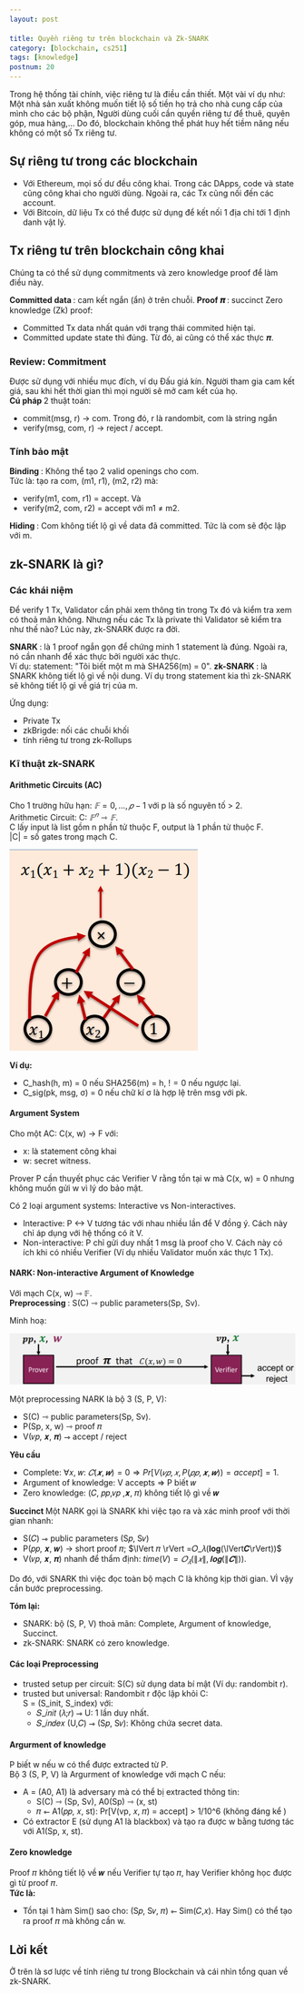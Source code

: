 ```yaml
---
layout: post

title: Quyền riêng tư trên blockchain và Zk-SNARK
category: [blockchain, cs251]
tags: [knowledge]
postnum: 20
---
```


Trong hệ thống tài chính, việc riêng tư là điều cần thiết. Một vài ví dụ như: Một nhà sản xuất không muốn tiết lộ số tiền họ trả cho nhà cung cấp của mình cho các bộ phận, Người dùng cuối cần quyền riêng tư để thuê, quyên góp, mua hàng,... Do đó, blockchain không thể phát huy hết tiềm năng nếu không có một số Tx riêng tư.

## Sự riêng tư trong các blockchain

- Với Ethereum, mọi số dư đều công khai. Trong các DApps, code và state cũng công khai cho người dùng. Ngoài ra, các Tx cũng nối đến các account.
- Với Bitcoin, dữ liệu Tx có thể được sử dụng để kết nối 1 địa chỉ tới 1 định danh vật lý.

## Tx riêng tư trên blockchain công khai

Chúng ta có thể sử dụng commitments và zero knowledge proof để làm điều này.

<strong> Committed data </strong>: cam kết ngắn (ẩn) ở trên chuỗi.
<strong> Proof 𝝅 </strong>: succinct Zero knowledge (Zk) proof:

- Committed Tx data nhất quán với trạng thái commited hiện tại.
- Committed update state thì đúng. Từ đó, ai cũng có thể xác thực 𝝅.

### Review: Commitment

Được sử dụng với nhiều mục đích, ví dụ Đấu giá kín. Người tham gia cam kết giá, sau khi hết thời gian thì mọi người sẽ mở cam kết của họ. <br>
<strong> Cú pháp </strong> 2 thuật toán: <br>

- commit(msg, r) -> com.  Trong đó, r là randombit, com là string ngắn
- verify(msg, com, r) -> reject / accept.

### Tính bảo mật

<strong> Binding </strong>: Không thể tạo 2 valid openings cho com. <br>
Tức là: tạo ra com, (m1, r1), (m2, r2) mà:

- verify(m1, com, r1) = accept. Và
- verify(m2, com, r2) = accept với m1 ≠ m2.

<strong> Hiding </strong>: Com không tiết lộ gì về data đã committed. Tức là com sẽ độc lập với m.

## zk-SNARK là gì?

### Các khái niệm

Để verify 1 Tx, Validator cần phải xem thông tin trong Tx đó và kiểm tra xem có thoả mãn không. Nhưng nếu các Tx là private thì Validator sẽ kiểm tra như thế nào? Lúc này, zk-SNARK được ra đời.

<strong> SNARK </strong>: là 1 proof ngắn gọn để chứng minh 1 statement là đúng. Ngoài ra, nó cần nhanh để xác thực bởi người xác thực. <br>
Ví dụ: statement: "Tôi biết một m mà SHA256(m) = 0".
<strong> zk-SNARK </strong>: là SNARK không tiết lộ gì về nội dung. Ví dụ trong statement kia thì zk-SNARK sẽ không tiết lộ gì về giá trị của m.

Ứng dụng:

- Private Tx
- zkBrigde: nối các chuỗi khối
- tính riêng tư trong zk-Rollups

### Kĩ thuật zk-SNARK

#### Arithmetic Circuits (AC)

Cho 1 trường hữu hạn:  $𝔽={0, …, 𝑝−1}$ với p là số nguyên tố > 2. <br>
Arithmetic Circuit: C: $𝔽^𝑛 ⇾ 𝔽$. <br>
C lấy input là list gồm n phần tử thuộc F, output là 1 phần tử thuộc F. <br>
|C| = số gates trong mạch C.

<a class="post-image" >
	<img itemprop="image"  src="/assets/images/post_img/post20_1.PNG"/>
	</a>

<strong> Ví dụ: </strong>

- C_hash(h, m) = 0 nếu SHA256(m) = h, $!= 0$ nếu ngược lại.
- C_sig(pk, msg, σ) = 0 nếu chữ kí σ là hợp lệ trên msg với pk.

#### Argument System

Cho một AC: C(x, w) -> F với:

- x: là statement công khai
- w: secret witness.

Prover P cần thuyết phục các Verifier V rằng tồn tại w mà C(x, w) = 0 nhưng không muốn gửi w vì lý do bảo mật.

Có 2 loại argument systems: Interactive vs Non-interactives.

- Interactive: P <-> V tương tác với nhau nhiều lần để V đồng ý. Cách này chỉ áp dụng với hệ thống có ít V.
- Non-interactive: P chỉ gửi duy nhất 1 msg là proof cho V. Cách này có ích khi có nhiều Verifier (Ví dụ nhiều Validator muốn xác thực 1 Tx).

#### NARK: Non-interactive Argument of Knowledge

Với mạch C(x, w) ⇾  𝔽. <br>
<strong> Preprocessing </strong>: S(C) ⇾ public parameters(Sp, Sv).

Minh hoạ:

<a class="post-image" >
	<img itemprop="image"  src="/assets/images/post_img/post20_2.PNG"/>
	</a>

Một preprocessing NARK là bộ 3 (S, P, V):

- S(C) ⇾ public parameters(Sp, Sv).
- P(Sp, x, w) ⇾  proof  𝜋
- V(𝑣𝑝, 𝒙, 𝝅)  ⇾  accept / reject

<strong> Yêu cầu </strong>

- Complete: ∀𝑥, 𝑤:  $𝐶(𝒙, 𝒘) = 0 ⇒ Pr[ V(𝑣𝑝, 𝑥, P(𝑝𝑝, 𝒙, 𝒘)) = accept] = 1$.
- Argument of knowledge: V accepts ⇒ P biết 𝑤
- Zero knowledge: (𝐶, 𝑝𝑝,𝑣𝑝 ,𝒙, 𝜋)  không tiết lộ gì về 𝒘

<strong> Succinct </strong>
Một NARK gọi là SNARK khi việc tạo ra và xác minh proof với thời gian nhanh:

- S(𝐶)  ⇾  public parameters  (S𝑝, S𝑣)
- P(𝑝𝑝, 𝒙, 𝒘)  $\rightarrow$  short proof  𝜋;   $\lVert 𝜋 \rVert =𝑂_𝜆(𝐥𝐨𝐠⁡(\lVert𝑪\rVert))$
- V(𝑣𝑝, 𝒙, 𝝅)    nhanh để thẩm định:    $time(V) = 𝑂_𝜆 (\lVert 𝑥 \rVert, 𝐥𝐨𝐠⁡(\lVert 𝑪 \rVert))$.

Do đó, với SNARK thì việc đọc toàn bộ mạch C là không kịp thời gian. VÌ vậy cần bước preprocessing.

<strong> Tóm lại: </strong>

- SNARK: bộ (S, P, V) thoả mãn: Complete, Argument of knowledge, Succinct.
- zk-SNARK: SNARK có zero knowledge.

#### Các loại Preprocessing

- trusted setup per circuit: S(C) sử dụng data bí mật (Ví dụ: randombit r).
- trusted but universal: Randombit r độc lập khỏi C: <br>
    S = (S_init, S_index) với:
  - 𝑆_𝑖𝑛𝑖𝑡 (𝜆;𝑟) ⇾ U: 1 lần duy nhất.
  - 𝑆_𝑖𝑛𝑑𝑒𝑥 (U,𝐶) ⇾ (S𝑝, S𝑣): Không chứa secret data.

#### Argurment of knowledge

P biết w nếu w có thể được extracted từ P. <br>
Bộ 3 (S, P, V) là Argurment of knowledge với mạch C nếu:

- A = (A0, A1) là adversary mà có thể bị extracted thông tin:
  - S(C) ⇾ (Sp, Sv),  A0(Sp) ⇾ (x, st)
  - 𝜋 ⇽ A1(𝑝𝑝, 𝑥, st):   Pr[V(vp, 𝑥, 𝜋) = accept] > 1/10^6 (không đáng kể )
- Có extractor E (sử dụng A1 là blackbox) và tạo ra được w bằng tương tác với A1(Sp, x, st).

#### Zero knowledge

Proof 𝜋 không tiết lộ về 𝒘 nếu Verifier tự tạo 𝜋, hay Verifier không học được gì từ proof 𝜋. <br>
<strong> Tức là: </strong>

- Tồn tại 1 hàm Sim() sao cho: (S𝑝, S𝑣, 𝜋) ⇽ Sim(𝐶,𝑥). Hay Sim() có thể tạo ra proof 𝜋 mà không cần w.

## Lời kết

Ở trên là sơ lược về tính riêng tư trong Blockchain và cái nhìn tổng quan về zk-SNARK.
